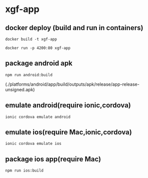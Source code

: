 # xgf-app

## docker deploy (build and run in containers)
```
docker build -t xgf-app
```
```
docker run -p 4200:80 xgf-app
```

## package android apk

```
npm run android:build
```
(./platforms/android/app/build/outputs/apk/release/app-release-unsigned.apk)

## emulate android(require ionic,cordova)

```
ionic cordova emulate android
```

## emulate ios(require Mac,ionic,cordova)

```
ionic cordova emulate ios
```

## package ios app(require Mac)
```
npm run ios:build
```

